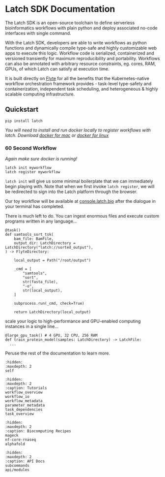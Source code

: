 # Latch SDK Documentation

The Latch SDK is an open-source toolchain to define serverless bioinformatics
workflows with plain python and deploy associated no-code
interfaces with single command.

With the Latch SDK, developers are able to write workflows as python functions
and dynamically compile type-safe and highly customizable web apps to execute
this logic. Workflow code is serialized, containerized and versioned transiently
for maximum reproducibility and portability. Workflows can also be annotated
with arbitrary resource constraints, eg. cores, RAM, GPUs, of which Latch can
satisfy at execution time.

It is built directly on [Flyte](https://docs.flyte.org) for all the benefits that the
Kubernetes-native workflow orchestration framework provides - task-level
type-safety and containerization, independent task scheduling, and heterogeneous
& highly scalable computing infrastructure.

## Quickstart

```
pip install latch
```

_You will need to install and run docker locally to register workflows with
latch. Download [docker for mac](https://docs.docker.com/engine/install/) or
[docker for linux](https://www.docker.com/products/docker-desktop)_

### 60 Second Workflow

_Again make sure docker is running!_

```
latch init myworkflow
latch register myworkflow
```

`latch init` will give us some minimal boilerplate that we can immediately
begin playing with. Note that when we first invoke `latch register`, we will be
redirected to sign into the Latch platform through the browser.

Our toy workflow will be available at [console.latch.bio](console.latch.bio)
after the dialogue in your terminal has completed.

There is much left to do. You can ingest enormous files and execute custom
programs written in any language... 

```
@task()
def samtools_sort_tsk(
    bam_file: BamFile,
    output_dir: LatchDirectory = LatchDirectory("latch://sorted_output"),
) -> FlyteDirectory:

    local_output = Path("/root/output")

    _cmd = [
        "samtools",
        "sort",
        str(fasta_file),
        "-o",
        str(local_output),
    ]

    subprocess.run(_cmd, check=True)

    return LatchDirectory(local_output)
```

scale your logic to high-performance and GPU-enabled computing instances in a
single line...

```
@large_gpu_task() # 4 GPU, 32 CPU, 256 RAM
def train_protein_model(samples: LatchDirectory) -> LatchFile:
  ...
```

Peruse the rest of the documentation to learn more.


```{toctree}
:hidden:
:maxdepth: 2
self
```

```{toctree}
:hidden:
:maxdepth: 2
:caption: Tutorials
workflow_overview
workflow_io
workflow_metadata
parameter_metadata
task_dependencies
task_overview
```

```{toctree}
:hidden:
:maxdepth: 2
:caption: Biocomputing Recipes
mageck
nf-core-rnaseq
alphafold
```

```{toctree}
:hidden:
:maxdepth: 2
:caption: API Docs
subcommands
api/modules
```
